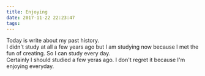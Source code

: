 ```yaml
---
title: Enjoying
date: 2017-11-22 22:23:47
tags:
---
```


Today is write about my past history.  
I didn't study at all a few years ago but I am studying now because I met the fun of creating. So I can study every day.  
Certainly I should studied a few yeras ago. I don't regret it because I'm enjoying everyday.  

